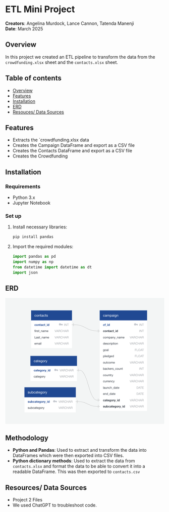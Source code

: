 # ETL Mini Project
**Creators**: Angelina Murdock, Lance Cannon, Tatenda Manenji
<br> **Date**: March 2025

## Overview
In this project we created an ETL pipeline to transform the data from the `crowdfunding.xlsx` sheet and the `contacts.xlsx` sheet. 

## Table of contents
- [Overview](#overview)
- [Features](#features)
- [Installation](#installation)
- [ERD](#erd)
- [Resouces/ Data Sources](#resources-data-sources)

## Features
- Extracts the `crowdfunding.xlsx data
- Creates the Campaign DataFrame and export as a CSV file
- Creates the Contacts DataFrame and export as a CSV file
- Creates the Crowdfunding

## Installation
### Requirements
- Python 3.x
- Jupyter Notebook

### Set up
1. Install necessary libraries:
    ```bash
    pip install pandas
    ```

2. Import the required modules:
    ```python
    import pandas as pd
    import numpy as np
    from datetime import datetime as dt
    import json
    ```

## ERD
!["ERD"](https://github.com/Angelinamurdock/Project_2/blob/main/Starter_Files/Resources/ERD.png)

## Methodology
- **Python and Pandas**: Used to extract and transform the data into DataFrames which were then exported into CSV files.
- **Python dictionary methods**:
Used to extract the data from `contacts.xlsx` and format the data to be able to convert it into a readable DataFrame. This was then exported to `contacts.csv`

## Resources/ Data Sources
- Project 2 Files 
- We used ChatGPT to troubleshoot code.